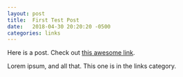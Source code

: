 ```yaml
---
layout: post
title:  First Test Post
date:   2018-04-30 20:20:20 -0500
categories: links
---
```


Here is a post. Check out <a href="#">this awesome link</a>.

Lorem ipsum, and all that. This one is in the links category.